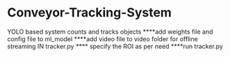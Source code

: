 # Conveyor-Tracking-System
YOLO based system counts and tracks objects
****add weights file and config file to ml_model
****add video file to video folder for offline streaming
IN tracker.py
**** specify the ROI as per need 
****run tracker.py 
